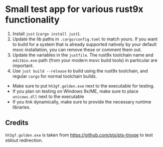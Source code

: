 # Small test app for various rust9x functionality

1. Install `just` (`cargo install just`).
2. Update the lib paths in `.cargo/config.toml` to match yours. If you want to build for a system
   that is already supported natively by your default msvc installation, you can remove these or
   comment them out.
3. Update the variables in the `justfile`. The rust9x toolchain name and `editbin.exe` path (from
   your modern msvc build tools) in particular are important.
4. Use `just build --release` to build using the rust9x toolchain, and regular `cargo` for normal
   toolchain builds.

- Make sure to put `hh3gf.golden.exe` next to the executable for testing.
- If you plan on testing on Windows 9x/ME, make sure to place `unicows.dll` next to the executable
- If you link dynamically, make sure to provide the necessary runtime libraries.

## Credits

`hh3gf.golden.exe` is taken from https://github.com/pts/pts-tinype to test stdout redirection.
